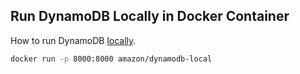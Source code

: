 ## Run DynamoDB Locally in Docker Container

How to run DynamoDB [locally](https://docs.aws.amazon.com/amazondynamodb/latest/developerguide/DynamoDBLocal.html).

```bash
docker run -p 8000:8000 amazon/dynamodb-local
```
